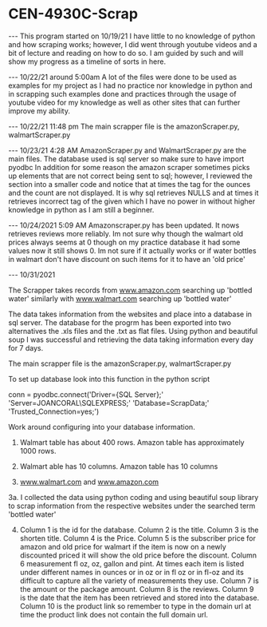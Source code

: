 # CEN-4930C-Scrap

--- This program started on 10/19/21
I have little to no knowledge of python and how scraping works; however, I did went through youtube videos and a bit of lecture and reading on how to do so.
I am guided by such and will show my progress as a timeline of sorts in here.

--- 10/22/21 around 5:00am
A lot of the files were done to be used as examples for my project as I had no practice nor knowledge in python and in scrapping such examples done and practices through the usage of youtube video for my knowledge as well as other sites that can further improve my ability.

--- 10/22/21 11:48 pm
The main scrapper file is the amazonScraper.py, walmartScraper.py

--- 10/23/21 4:28 AM
AmazonScraper.py and WalmartScraper.py are the main files. The database used is sql server so make sure to have import pyodbc
In addition for some reason the amazon scraper sometimes picks up elements that are not correct being sent to sql; however, I reviewed the section into a smaller code
and notice that at times the tag for the ounces and the count are not displayed. It is why sql retrieves NULLS and at times it retrieves incorrect tag of the given which I have no power in without higher knowledge in python as I am still a beginner.

--- 10/24/2021 5:09 AM
Amazonscraper.py has been updated. It nows retrieves reviews more reliably.
Im not sure why though the walmart old prices always seems at 0 though on my practice database it had some values now it still shows 0.
Im not sure if it actually works or if water bottles in walmart don't have discount on such items for it to have an 'old price'


--- 10/31/2021

The Scrapper takes records from www.amazon.com searching up 'bottled water' similarly with www.walmart.com searching up 'bottled water'

The data takes information from the websites and place into a database in sql server. The database for the progrm has been exported into two alternatives
the .xls files and the .txt as flat files.
Using python and beautiful soup I was successful and retrieving the data taking information every day for 7 days.

The main scrapper file is the amazonScraper.py, walmartScraper.py

To set up database look into this function in the python script

conn = pyodbc.connect('Driver={SQL Server};'
                      'Server=JOANCORAL\SQLEXPRESS;'
                      'Database=ScrapData;'
                      'Trusted_Connection=yes;')
                      
Work around configuring into your database information.



1. Walmart table has about 400 rows. Amazon table has approximately 1000 rows.

2. Walmart able has 10 columns. Amazon table has 10 columns

3. www.walmart.com and www.amazon.com

3a. I collected the data using python coding and using beautiful soup library to scrap information from the respective websites under the searched term 'bottled water'

4. Column 1 is the id for the database. Column 2 is the title. Column 3 is the shorten title. Column 4 is the Price. Column 5 is the subscriber price for amazon and old price for walmart if the item is now on a newly discounted priced it will show the old price before the discount. Column 6 measurement fl oz, oz, gallon and pint. At times each item is listed under different names in ounces or in oz or in fl oz or in fl-oz and its difficult to capture all the variety of measurements they use. Column 7 is the amount or the package amount. Column 8 is the reviews. Column 9 is the date that the item has been retrieved and stored into the database. Column 10 is the product link so remember to type in the domain url at time the product link does not contain the full domain url.

